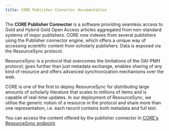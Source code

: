 ```yaml
---
title: CORE Publisher Connector documentation
---
```


The **CORE Publisher Connector** is a software providing seamless access to
Gold and Hybrid Gold Open Access articles aggregated from non-standard systems
of major publishers. CORE now indexes from several publishers using the
Publisher connector engine, which offers a unique way of accessing scientific
content from scholarly publishers. Data is exposed via the ResourceSync
protocol.

ResourceSync is a protocol that overcomes the limitations of the OAI-PMH
protocol; goes further than just metadata exchange, enables sharing of any
kind of resource and offers advanced synchronization mechanisms over the web.

CORE is one of the first to deploy ResourceSync for distributing large amounts
of scholarly literature that scales to millions of items and is capable of
real-time updates. In our deployment of ResourceSync, we utilise the generic
notion of a resource in the protocol and share more than one representation,
i.e. each record contains both metadata and full text.

You can access the content offered by the publisher connector in [CORE's
ResourceSync endpoint](http://publisher-connector.core.ac.uk/resourcesync/).
